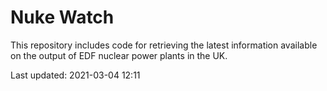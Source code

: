 # Nuke Watch

This repository includes code for retrieving the latest information available on the output of EDF nuclear power plants in the UK.

Last updated: 2021-03-04 12:11